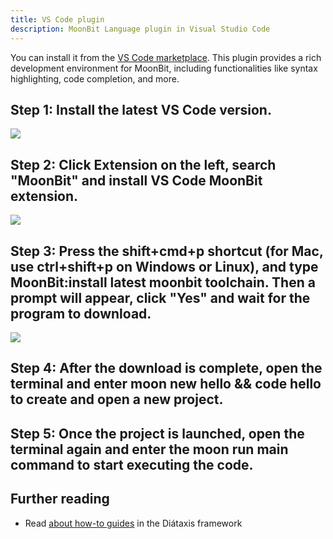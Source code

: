 ```yaml
---
title: VS Code plugin
description: MoonBit Language plugin in Visual Studio Code
---
```


You can install it from the [VS Code marketplace](https://marketplace.visualstudio.com/items?itemName=moonbit.moonbit-lang). This plugin provides a rich development environment for MoonBit, including functionalities like syntax highlighting, code completion, and more.

## Step 1: Install the latest VS Code version.

![](https://www.moonbitlang.com/assets/images/Untitled-2101c0a45e677f9b2ff7fb4b54bdbd69.png)

## Step 2: Click Extension on the left, search "MoonBit" and install VS Code MoonBit extension.

![](https://www.moonbitlang.com/assets/images/Untitled%201-2c95156ec3129b3d1466336ba7ffa49c.png)

## Step 3: Press the shift+cmd+p shortcut (for Mac, use ctrl+shift+p on Windows or Linux), and type MoonBit:install latest moonbit toolchain. Then a prompt will appear, click "Yes" and wait for the program to download.

![](https://www.moonbitlang.com/assets/images/Untitled%202-3756852aa6a3095ef6ba0a2fa1edcfb2.png)

## Step 4: After the download is complete, open the terminal and enter moon new hello && code hello to create and open a new project.

## Step 5: Once the project is launched, open the terminal again and enter the moon run main command to start executing the code.

## Further reading

- Read [about how-to guides](https://diataxis.fr/how-to-guides/) in the Diátaxis framework
